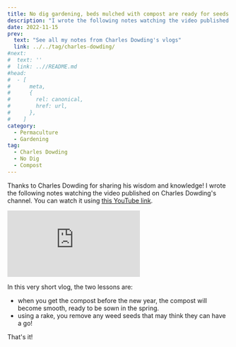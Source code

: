 ```yaml
---
title: No dig gardening, beds mulched with compost are ready for seeds and plants, by Charles Dowding
description: "I wrote the following notes watching the video published on Charles Dowding's channel"
date: 2022-11-15
prev:
  text: "See all my notes from Charles Dowding's vlogs"
  link: ../../tag/charles-dowding/
#next:
#  text: ''
#  link: ..//README.md
#head:
#  - [
#      meta,
#      {
#        rel: canonical,
#        href: url,
#      },
#    ]
category:
  - Permaculture
  - Gardening
tag:
  - Charles Dowding
  - No Dig
  - Compost
---
```


Thanks to Charles Dowding for sharing his wisdom and knowledge!
I wrote the following notes watching the video published on Charles Dowding's channel.
You can watch it using [this YouTube link](https://www.youtube.com/watch?v=iC44Oyune_w).

<!-- markdownlint-disable MD033 -->
<iframe class="newsletter-embed" src="https://thetooltip.substack.com/embed" frameborder="0" scrolling="no"></iframe>

In this very short vlog, the two lessons are:

- when you get the compost before the new year, the compost will become smooth, ready to be sown in the spring.
- using a rake, you remove any weed seeds that may think they can have a go!

That's it!

